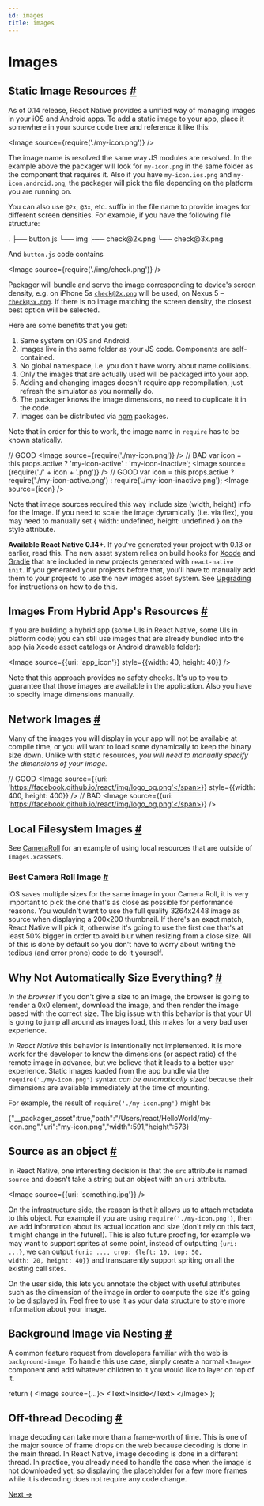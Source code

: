 ```yaml
---
id: images
title: images
---
```

<a id="content"></a><h1>Images</h1><div><h2><a class="anchor" name="static-image-resources"></a>Static Image Resources <a class="hash-link" href="#static-image-resources">#</a></h2><p>As of 0.14 release, React Native provides a unified way of managing images in your iOS and Android apps. To add a static image to your app, place it somewhere in your source code tree and reference it like this:</p><div class="prism language-javascript">&lt;Image source<span class="token operator">=</span><span class="token punctuation">{</span><span class="token function">require<span class="token punctuation">(</span></span><span class="token string">'./my-icon.png'</span><span class="token punctuation">)</span><span class="token punctuation">}</span> <span class="token operator">/</span><span class="token operator">&gt;</span></div><p>The image name is resolved the same way JS modules are resolved. In the example above the packager will look for <code>my-icon.png</code> in the same folder as the component that requires it. Also if you have <code>my-icon.ios.png</code> and <code>my-icon.android.png</code>, the packager will pick the file depending on the platform you are running on.</p><p>You can also use <code>@2x</code>, <code>@3x</code>, etc. suffix in the file name to provide images for different screen densities. For example, if you have the following file structure:</p><div class="prism language-javascript"><span class="token punctuation">.</span>
├── button<span class="token punctuation">.</span>js
└── img
    ├── check@2x<span class="token punctuation">.</span>png
    └── check@3x<span class="token punctuation">.</span>png</div><p>And <code>button.js</code> code contains</p><div class="prism language-javascript">&lt;Image source<span class="token operator">=</span><span class="token punctuation">{</span><span class="token function">require<span class="token punctuation">(</span></span><span class="token string">'./img/check.png'</span><span class="token punctuation">)</span><span class="token punctuation">}</span> <span class="token operator">/</span><span class="token operator">&gt;</span></div><p>Packager will bundle and serve the image corresponding to device's screen density, e.g. on iPhone 5s <code>check@2x.png</code> will be used, on Nexus 5 – <code>check@3x.png</code>. If there is no image matching the screen density, the closest best option will be selected.</p><p>Here are some benefits that you get:</p><ol><li>Same system on iOS and Android.</li><li>Images live in the same folder as your JS code. Components are self-contained.</li><li>No global namespace, i.e. you don't have worry about name collisions.</li><li>Only the images that are actually used will be packaged into your app.</li><li>Adding and changing images doesn't require app recompilation, just refresh the simulator as you normally do.</li><li>The packager knows the image dimensions, no need to duplicate it in the code.</li><li>Images can be distributed via <a href="https://www.npmjs.com/" target="_blank">npm</a> packages.</li></ol><p>Note that in order for this to work, the image name in <code>require</code> has to be known statically.</p><div class="prism language-javascript"><span class="token comment" spellcheck="true">// GOOD
</span>&lt;Image source<span class="token operator">=</span><span class="token punctuation">{</span><span class="token function">require<span class="token punctuation">(</span></span><span class="token string">'./my-icon.png'</span><span class="token punctuation">)</span><span class="token punctuation">}</span> <span class="token operator">/</span><span class="token operator">&gt;</span>
<span class="token comment" spellcheck="true">
// BAD
</span><span class="token keyword">var</span> icon <span class="token operator">=</span> <span class="token keyword">this</span><span class="token punctuation">.</span>props<span class="token punctuation">.</span>active <span class="token operator">?</span> <span class="token string">'my-icon-active'</span> <span class="token punctuation">:</span> <span class="token string">'my-icon-inactive'</span><span class="token punctuation">;</span>
&lt;Image source<span class="token operator">=</span><span class="token punctuation">{</span><span class="token function">require<span class="token punctuation">(</span></span><span class="token string">'./'</span> <span class="token operator">+</span> icon <span class="token operator">+</span> <span class="token string">'.png'</span><span class="token punctuation">)</span><span class="token punctuation">}</span> <span class="token operator">/</span><span class="token operator">&gt;</span>
<span class="token comment" spellcheck="true">
// GOOD
</span><span class="token keyword">var</span> icon <span class="token operator">=</span> <span class="token keyword">this</span><span class="token punctuation">.</span>props<span class="token punctuation">.</span>active <span class="token operator">?</span> <span class="token function">require<span class="token punctuation">(</span></span><span class="token string">'./my-icon-active.png'</span><span class="token punctuation">)</span> <span class="token punctuation">:</span> <span class="token function">require<span class="token punctuation">(</span></span><span class="token string">'./my-icon-inactive.png'</span><span class="token punctuation">)</span><span class="token punctuation">;</span>
&lt;Image source<span class="token operator">=</span><span class="token punctuation">{</span>icon<span class="token punctuation">}</span> <span class="token operator">/</span><span class="token operator">&gt;</span></div><p>Note that image sources required this way include size (width, height) info for the Image. If you need to scale the image dynamically (i.e. via flex), you may need to manually set { width: undefined, height: undefined } on the style attribute.</p><p><strong>Available React Native 0.14+</strong>. If you've generated your project with 0.13 or earlier, read this. The new asset system relies on build hooks for <a href="https://github.com/facebook/react-native/pull/3523" target="_blank">Xcode</a> and <a href="https://github.com/facebook/react-native/commit/9dc036d2b99e6233297c55a3490bfc308e34e75f" target="_blank">Gradle</a> that are included in new projects generated with <code>react-native init</code>. If you generated your projects before that, you'll have to manually add them to your projects to use the new images asset system. See <a href="/react-native/docs/upgrading.html" target="">Upgrading</a> for instructions on how to do this.</p><h2><a class="anchor" name="images-from-hybrid-app-s-resources"></a>Images From Hybrid App's Resources <a class="hash-link" href="#images-from-hybrid-app-s-resources">#</a></h2><p>If you are building a hybrid app (some UIs in React Native, some UIs in platform code) you can still use images that are already bundled into the app (via Xcode asset catalogs or Android drawable folder):</p><div class="prism language-javascript">&lt;Image source<span class="token operator">=</span><span class="token punctuation">{</span><span class="token punctuation">{</span>uri<span class="token punctuation">:</span> <span class="token string">'app_icon'</span><span class="token punctuation">}</span><span class="token punctuation">}</span> style<span class="token operator">=</span><span class="token punctuation">{</span><span class="token punctuation">{</span>width<span class="token punctuation">:</span> <span class="token number">40</span><span class="token punctuation">,</span> height<span class="token punctuation">:</span> <span class="token number">40</span><span class="token punctuation">}</span><span class="token punctuation">}</span> <span class="token operator">/</span><span class="token operator">&gt;</span></div><p>Note that this approach provides no safety checks. It's up to you to guarantee that those images are available in the application. Also you have to specify image dimensions manually.</p><h2><a class="anchor" name="network-images"></a>Network Images <a class="hash-link" href="#network-images">#</a></h2><p>Many of the images you will display in your app will not be available at compile time, or you will want to load some dynamically to keep the binary size down. Unlike with static resources, <em>you will need to manually specify the dimensions of your image.</em></p><div class="prism language-javascript"><span class="token comment" spellcheck="true">// GOOD
</span>&lt;Image source<span class="token operator">=</span><span class="token punctuation">{</span><span class="token punctuation">{</span>uri<span class="token punctuation">:</span> <span class="token string">'https://facebook.github.io/react/img/logo_og.png'</span><span class="token punctuation">}</span><span class="token punctuation">}</span>
       style<span class="token operator">=</span><span class="token punctuation">{</span><span class="token punctuation">{</span>width<span class="token punctuation">:</span> <span class="token number">400</span><span class="token punctuation">,</span> height<span class="token punctuation">:</span> <span class="token number">400</span><span class="token punctuation">}</span><span class="token punctuation">}</span> <span class="token operator">/</span><span class="token operator">&gt;</span>
<span class="token comment" spellcheck="true">
// BAD
</span>&lt;Image source<span class="token operator">=</span><span class="token punctuation">{</span><span class="token punctuation">{</span>uri<span class="token punctuation">:</span> <span class="token string">'https://facebook.github.io/react/img/logo_og.png'</span><span class="token punctuation">}</span><span class="token punctuation">}</span> <span class="token operator">/</span><span class="token operator">&gt;</span></div><h2><a class="anchor" name="local-filesystem-images"></a>Local Filesystem Images <a class="hash-link" href="#local-filesystem-images">#</a></h2><p>See <a href="docs/cameraroll.html" target="_blank">CameraRoll</a> for an example of
using local resources that are outside of <code>Images.xcassets</code>.</p><h3><a class="anchor" name="best-camera-roll-image"></a>Best Camera Roll Image <a class="hash-link" href="#best-camera-roll-image">#</a></h3><p>iOS saves multiple sizes for the same image in your Camera Roll, it is very important to pick the one that's as close as possible for performance reasons. You wouldn't want to use the full quality 3264x2448 image as source when displaying a 200x200 thumbnail. If there's an exact match, React Native will pick it, otherwise it's going to use the first one that's at least 50% bigger in order to avoid blur when resizing from a close size. All of this is done by default so you don't have to worry about writing the tedious (and error prone) code to do it yourself.</p><h2><a class="anchor" name="why-not-automatically-size-everything"></a>Why Not Automatically Size Everything? <a class="hash-link" href="#why-not-automatically-size-everything">#</a></h2><p><em>In the browser</em> if you don't give a size to an image, the browser is going to render a 0x0 element, download the image, and then render the image based with the correct size. The big issue with this behavior is that your UI is going to jump all around as images load, this makes for a very bad user experience.</p><p><em>In React Native</em> this behavior is intentionally not implemented. It is more work for the developer to know the dimensions (or aspect ratio) of the remote image in advance, but we believe that it leads to a better user experience. Static images loaded from the app bundle via the <code>require('./my-icon.png')</code> syntax <em>can be automatically sized</em> because their dimensions are available immediately at the time of mounting.</p><p>For example, the result of <code>require('./my-icon.png')</code> might be:</p><div class="prism language-javascript"><span class="token punctuation">{</span><span class="token string">"__packager_asset"</span><span class="token punctuation">:</span><span class="token boolean">true</span><span class="token punctuation">,</span><span class="token string">"path"</span><span class="token punctuation">:</span><span class="token string">"/Users/react/HelloWorld/my-icon.png"</span><span class="token punctuation">,</span><span class="token string">"uri"</span><span class="token punctuation">:</span><span class="token string">"my-icon.png"</span><span class="token punctuation">,</span><span class="token string">"width"</span><span class="token punctuation">:</span><span class="token number">591</span><span class="token punctuation">,</span><span class="token string">"height"</span><span class="token punctuation">:</span><span class="token number">573</span><span class="token punctuation">}</span></div><h2><a class="anchor" name="source-as-an-object"></a>Source as an object <a class="hash-link" href="#source-as-an-object">#</a></h2><p>In React Native, one interesting decision is that the <code>src</code> attribute is named <code>source</code> and doesn't take a string but an object with an <code>uri</code> attribute.</p><div class="prism language-javascript">&lt;Image source<span class="token operator">=</span><span class="token punctuation">{</span><span class="token punctuation">{</span>uri<span class="token punctuation">:</span> <span class="token string">'something.jpg'</span><span class="token punctuation">}</span><span class="token punctuation">}</span> <span class="token operator">/</span><span class="token operator">&gt;</span></div><p>On the infrastructure side, the reason is that it allows us to attach metadata to this object. For example if you are using <code>require('./my-icon.png')</code>, then we add information about its actual location and size (don't rely on this fact, it might change in the future!). This is also future proofing, for example we may want to support sprites at some point, instead of outputting <code>{uri: ...}</code>, we can output <code>{uri: ..., crop: {left: 10, top: 50, width: 20, height: 40}}</code> and transparently support spriting on all the existing call sites.</p><p>On the user side, this lets you annotate the object with useful attributes such as the dimension of the image in order to compute the size it's going to be displayed in. Feel free to use it as your data structure to store more information about your image.</p><h2><a class="anchor" name="background-image-via-nesting"></a>Background Image via Nesting <a class="hash-link" href="#background-image-via-nesting">#</a></h2><p>A common feature request from developers familiar with the web is <code>background-image</code>. To handle this use case, simply create a normal <code>&lt;Image&gt;</code> component and add whatever children to it you would like to layer on top of it.</p><div class="prism language-javascript"><span class="token keyword">return</span> <span class="token punctuation">(</span>
  &lt;Image source<span class="token operator">=</span><span class="token punctuation">{</span><span class="token punctuation">.</span><span class="token punctuation">.</span><span class="token punctuation">.</span><span class="token punctuation">}</span><span class="token operator">&gt;</span>
    &lt;Text<span class="token operator">&gt;</span>Inside&lt;<span class="token operator">/</span>Text<span class="token operator">&gt;</span>
  &lt;<span class="token operator">/</span>Image<span class="token operator">&gt;</span>
<span class="token punctuation">)</span><span class="token punctuation">;</span></div><h2><a class="anchor" name="off-thread-decoding"></a>Off-thread Decoding <a class="hash-link" href="#off-thread-decoding">#</a></h2><p>Image decoding can take more than a frame-worth of time. This is one of the major source of frame drops on the web because decoding is done in the main thread. In React Native, image decoding is done in a different thread. In practice, you already need to handle the case when the image is not downloaded yet, so displaying the placeholder for a few more frames while it is decoding does not require any code change.</p></div><div class="docs-prevnext"><a class="docs-next" href="gesture-responder-system.html#content">Next →</a></div>